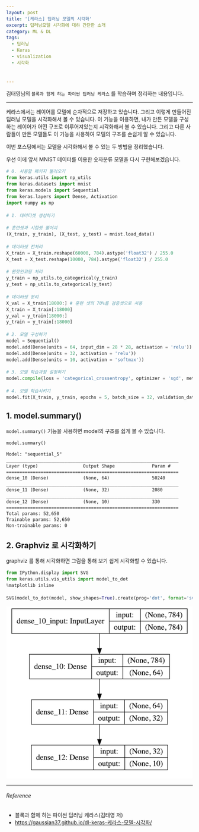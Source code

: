 ```yaml
---
layout: post
title: '[케라스] 딥러닝 모델의 시각화'
excerpt: 딥러닝모델 시각화에 대하 간단한 소개
category: ML & DL
tags:
  - 딥러닝
  - Keras
  - visualization
  - 시각화


---
```


김태영님의 `블록과 함께 하는 파이썬 딥러닝 케라스` 를 학습하며 정리하는 내용입니다.

--------------

케라스에서는 레이어를 모델에 순차적으로 저장하고 있습니다. 그리고 이렇게 만들어진 딥러닝 모델을 시각화해서 볼 수 있습니다. 이 기능을 이용하면, 내가 만든 모델을 구성하는 레이어가 어떤 구조로 이루어져있는지 시각화해서 볼 수 있습니다. 그리고 다른 사람들이 만든 모델들도 이 기능을 사용하여 모델의 구조를 손쉽게 알 수 있습니다.

이번 포스팅에서는 모델을 시각화해서 볼 수 있는 두 방법을 정리했습니다.

우선 이에 앞서 MNIST 데이터를 이용한 숫자분류 모델을 다시 구현해보겠습니다.

```python
# 0. 사용할 패키지 불러오기
from keras.utils import np_utils
from keras.datasets import mnist
from keras.models import Sequential
from keras.layers import Dense, Activation
import numpy as np

# 1. 데이터셋 생성하기

# 훈련셋과 시험셋 불어괴
(X_train, y_train), (X_test, y_test) = mnist.load_data()

# 데이터셋 전처리
X_train = X_train.reshape(60000, 784).astype('float32') / 255.0
X_test = X_test.reshape(10000, 784).astype('float32') / 255.0

# 원핫인코딩 처리
y_train = np_utils.to_categorical(y_train)
y_test = np_utils.to_categorical(y_test)

# 데이터셋 분리
X_val = X_train[18000:] # 훈련 셋의 70%를 검증셋으로 사용
X_train = X_train[:18000]
y_val = y_train[18000:]
y_train = y_train[:18000]

# 2. 모델 구성하기
model = Sequential()
model.add(Dense(units = 64, input_dim = 28 * 28, activation = 'relu'))
model.add(Dense(units = 32, activation = 'relu'))
model.add(Dense(units = 10, activation = 'softmax'))

# 3. 모델 학습과정 설정하기
model.compile(loss = 'categorical_crossentropy', optimizer = 'sgd', metrics = ['accuracy'])

# 4. 모델 학습시키기
model.fit(X_train, y_train, epochs = 5, batch_size = 32, validation_data = (X_val, y_val))
```



## 1. model.summary()

`model.summary()` 기능을 사용하면 model의 구조를 쉽게 볼 수 있습니다.

```python
model.summary()
```

```
Model: "sequential_5"
_________________________________________________________________
Layer (type)                 Output Shape              Param #   
=================================================================
dense_10 (Dense)             (None, 64)                50240     
_________________________________________________________________
dense_11 (Dense)             (None, 32)                2080      
_________________________________________________________________
dense_12 (Dense)             (None, 10)                330       
=================================================================
Total params: 52,650
Trainable params: 52,650
Non-trainable params: 0
```



## 2. Graphviz 로 시각화하기

graphviz 를 통해 시각화하면 그림을 통해 보기 쉽게 시각화할 수 있습니다.

```python
from IPython.display import SVG
from keras.utils.vis_utils import model_to_dot
%matplotlib inline

SVG(model_to_dot(model, show_shapes=True).create(prog='dot', format='svg'))
```

<img src = "https://github.com/SevillaBK/SevillaBK.github.io/blob/master/img/ML&DL/keras-visualization.png?raw=true">



---------

###### Reference

- 블록과 함께 하는 파이썬 딥러닝 케라스(김태영 저)
- https://gaussian37.github.io/dl-keras-케라스-모델-시각화/
